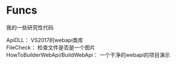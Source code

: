 # Funcs
我的一些研究性代码


ApiDLL： VS2017的webapi类库</br>
FileCheck： 检查文件是否是一个图片</br>
HowToBuilderWebApi/BuildWebApi： 一个干净的webapi的项目演示</br>

